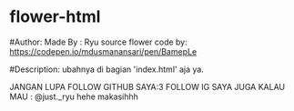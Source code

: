 # flower-html

#Author:
Made By : Ryu
source flower code by: https://codepen.io/mdusmanansari/pen/BamepLe

#Description:
ubahnya di bagian 'index.html' aja ya.

JANGAN LUPA FOLLOW GITHUB SAYA:3
FOLLOW IG SAYA JUGA KALAU MAU : @just._ryu
hehe makasihhh
